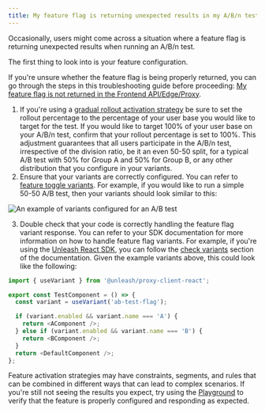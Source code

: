 ```yaml
---
title: My feature flag is returning unexpected results in my A/B/n test
---
```


Occasionally, users might come across a situation where a feature flag is returning unexpected results when running an A/B/n test.

The first thing to look into is your feature configuration.

If you're unsure whether the feature flag is being properly returned, you can go through the steps in this troubleshooting guide before proceeding: [My feature flag is not returned in the Frontend API/Edge/Proxy](/using-unleash/troubleshooting/flag-not-returned.md).

1. If you're using a [gradual rollout activation strategy](/reference/activation-strategies#gradual-rollout) be sure to set the rollout percentage to the percentage of your user base you would like to target for the test. If you would like to target 100% of your user base on your A/B/n test, confirm that your rollout percentage is set to 100%. This adjustment guarantees that all users participate in the A/B/n test, irrespective of the division ratio, be it an even 50-50 split, for a typical A/B test with 50% for Group A and 50% for Group B, or any other distribution that you configure in your variants.
2. Ensure that your variants are correctly configured. You can refer to [feature toggle variants](/reference/feature-toggle-variants). For example, if you would like to run a simple 50-50 A/B test, then your variants should look similar to this: 

![An example of variants configured for an A/B test](/img/troubleshooting-flag-abn-test-unexpected-result-variants.png)

3. Double check that your code is correctly handling the feature flag variant response. You can refer to your SDK documentation for more information on how to handle feature flag variants. For example, if you're using the [Unleash React SDK](/reference/sdks/react), you can follow the [check variants](/reference/sdks/react#check-variants) section of the documentation. Given the example variants above, this could look like the following:

```ts
import { useVariant } from '@unleash/proxy-client-react';

export const TestComponent = () => {
  const variant = useVariant('ab-test-flag');

  if (variant.enabled && variant.name === 'A') {
    return <AComponent />;
  } else if (variant.enabled && variant.name === 'B') {
    return <BComponent />;
  }
  return <DefaultComponent />;
};
```

Feature activation strategies may have constraints, segments, and rules that can be combined in different ways that can lead to complex scenarios. If you're still not seeing the results you expect, try using the [Playground](/reference/playground.mdx) to verify that the feature is properly configured and responding as expected.
